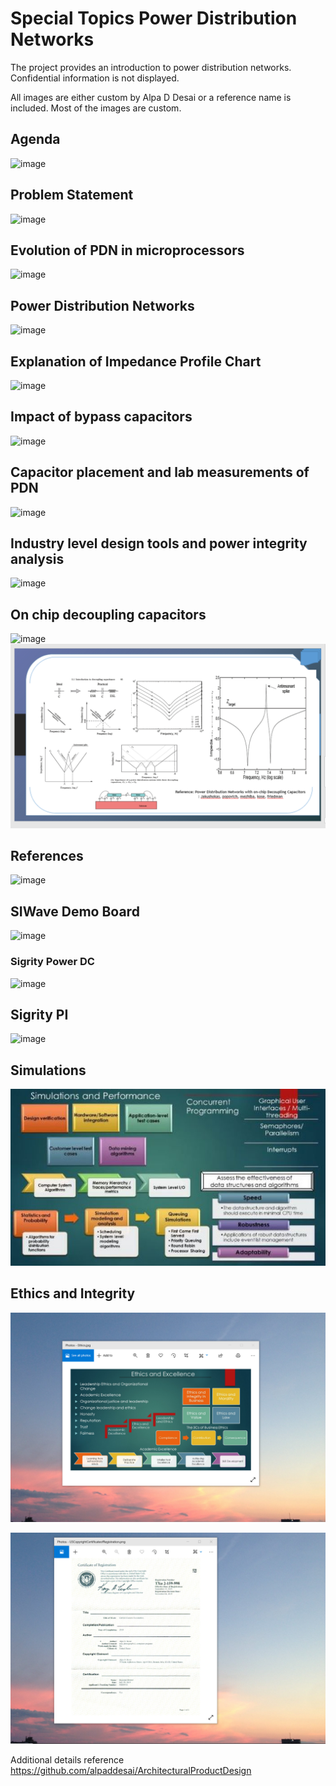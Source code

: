 # Special Topics Power Distribution Networks 

The project provides an introduction to power distribution networks. Confidential information is not displayed. 

All images are either custom by Alpa D Desai or a reference name is included. Most of the images are custom.

## Agenda
![image](Agenda.png)

## Problem Statement
![image](ProblemStatement.png)

## Evolution of PDN in microprocessors
![image](EvolutionImpedancePDN.png)

## Power Distribution Networks
![image](PowerDistributionNetworks.png)

## Explanation of Impedance Profile Chart
![image](ImpedanceProfileChart.png)

## Impact of bypass capacitors
![image](ImpactOfBypassCapacitors.png)

## Capacitor placement and lab measurements of PDN
![image](CapacitorPlacementLabMeasurements.png)

## Industry level design tools and power integrity analysis
![image](IndustryLevelPowerIntegrityAnalysis.png)

## On chip decoupling capacitors
![image](OnChipDecouplingCapacitors.png)
![image](PDNAnalysis.png)

## References
![image](References.png)

## SIWave Demo Board
![image](AnsysSIWaveDemoBoard.png)

### Sigrity Power DC
![image](SigrityCertificate.png)

## Sigrity PI
![image](SigrityPI.png)

## Simulations
![image](SimulationsPerformanceMetrics.jpg)

## Ethics and Integrity
![image](EthicsandExcellence.png)

![image](USCopyrightCertificate.png)

Additional details reference https://github.com/alpaddesai/ArchitecturalProductDesign
